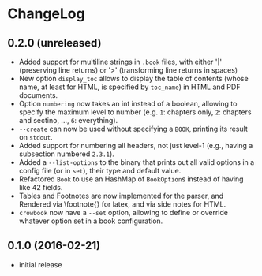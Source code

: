 ChangeLog
=========

0.2.0 (unreleased) 
------------------
* Added support for multiline strings in `.book` files, with either
  '|' (preserving line returns) or '>' (transforming line returns in spaces)
* New option `display_toc` allows to display the table of contents
  (whose name, at least for HTML, is specified by `toc_name`) in HTML
  and PDF documents.
* Option `numbering` now takes an int instead of a boolean, allowing
  to specify the maximum level to number (e.g. `1`: chapters only,
  `2`: chapters and sectino, ..., `6`: everything).
* `--create` can now be used without specifying a `BOOK`, printing its
  result on `stdout`.
* Added support for numbering all headers, not just level-1 (e.g.,
  having a subsection numbered `2.3.1`).
* Added a `--list-options` to the binary that prints out all valid
  options in a config file (or in `set`), their type and default
  value.
* Refactored `Book` to use an HashMap of `BookOption`s instead of
  having like 42 fields.
* Tables and Footnotes are now implemented for the parser, and
  Rendered via \footnote{} for latex, and via side notes for HTML.
* `crowbook` now have a `--set` option, allowing to define or override
  whatever option set in a book configuration.

0.1.0 (2016-02-21)
------------------
* initial release
